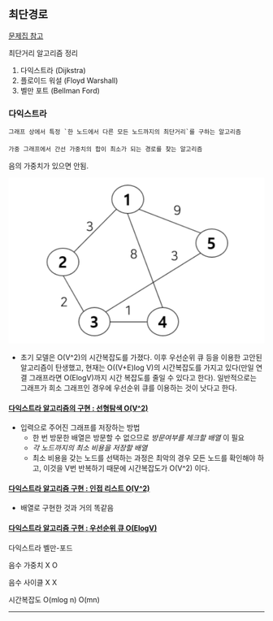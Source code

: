 ## 최단경로

[문제집 참고](https://riverrevir.github.io/2022/03/17/dijkstra.html)

최단거리 알고리즘 정리
1. 다익스트라 (Dijkstra)
2. 플로이드 워설 (Floyd Warshall)
3. 벨만 포트 (Bellman Ford)

### 다익스트라

```java
그래프 상에서 특정 `한 노드에서 다른 모든 노드까지의 최단거리`를 구하는 알고리즘

가중 그래프에서 간선 가중치의 합이 최소가 되는 경로를 찾는 알고리즘 
```

음의 가중치가 있으면 안됨.

![img.png](img.png)

- 초기 모델은 O(V^2)의 시간복잡도를 가졌다. 이후 우선순위 큐 등을 이용한 고안된 알고리즘이 탄생했고, 현재는 O((V+E)log V)의 시간복잡도를 가지고 있다(만일 연결 그래프라면 O(ElogV)까지 시간 복잡도를 줄일 수 있다고 한다). 일반적으로는 그래프가 희소 그래프인 경우에 우선순위 큐를 이용하는 것이 낫다고 한다.

#### [다익스트라 알고리즘의 구현 : 선형탐색 O(V^2)](https://github.com/Hyeri1ee/algorithm-8.19-/blob/master/src/week5/day1/Dijkstra.java)

- 입력으로 주어진 그래프를 저장하는 방법
  - 한 번 방문한 배열은 방문할 수 없으므로 *방문여부를 체크할 배열* 이 필요
  - *각 노드까지의 최소 비용을 저장할 배열*
  - 최소 비용을 갖는 노드를 선택하는 과정은 최악의 경우 모든 노드를 확인해야 하고, 이것을 V번 반복하기 때문에 시간복잡도가 O(V^2) 이다.

#### [다익스트라 알고리즘 구현 : 인접 리스트 O(V^2)]()

- 배열로 구현한 것과 거의 똑같음

#### [다익스트라 알고리즘 구현 : 우선순위 큐 O(ElogV)]()



다익스트라	벨만-포드

음수 가중치	X	O

음수 사이클	X	X

시간복잡도	O(mlog n)	O(mn)

---

